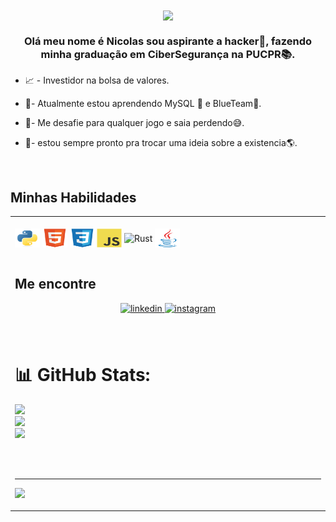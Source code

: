 <div align="center">
<img src="https://www.svgrepo.com/show/415194/files-hack-secret.svg" align="center" style="width: 10%" />
</div>  
  

### <div align="center">Olá meu nome é Nicolas sou aspirante a hacker👾, fazendo minha graduação em CiberSegurança na PUCPR📚.</div>  
  

- 📈 - Investidor na bolsa de valores.  
  

- 📓- Atualmente estou aprendendo MySQL 🎲 e BlueTeam🔷.  
  

- 🤖- Me desafie para qualquer jogo e saia perdendo😅.  
  

- 🤯- estou sempre pronto pra trocar uma ideia sobre a existencia🌎.  
  

<br/>  


## Minhas Habilidades
<table><tr><td valign="top" width="33%">


<div style="display: inline_block"><br>
  <img align="center" alt="Python" height="30" width="40" src="https://raw.githubusercontent.com/devicons/devicon/master/icons/python/python-original.svg">
  <img align="center" alt="HTML" height="30" width="40" src="https://raw.githubusercontent.com/devicons/devicon/master/icons/html5/html5-original.svg">
  <img align="center" alt="CSS" height="30" width="40" src="https://raw.githubusercontent.com/devicons/devicon/master/icons/css3/css3-original.svg">
  <img align="center" alt="JS" height="30" width="40" src="https://raw.githubusercontent.com/devicons/devicon/master/icons/javascript/javascript-original.svg">
  <img align="center" alt="Rust" height="30" width="40" src="https://www.svgrepo.com/show/374056/rust.svg">
  <img align="center" alt="Java" height="30" width="40" src="https://raw.githubusercontent.com/devicons/devicon/master/icons/java/java-original.svg">
</div>

<br/>  


## Me encontre 
<div align="center">
<a href="https://linkedin.com/in/rishavanand" target="_blank">
<img src=https://img.shields.io/badge/linkedin-%231E77B5.svg?&style=for-the-badge&logo=linkedin&logoColor=white alt=linkedin style="margin-bottom: 5px;" />
</a>
<a href="https://instagram.com/iamrishavanand" target="_blank">
<img src=https://img.shields.io/badge/instagram-%23000000.svg?&style=for-the-badge&logo=instagram&logoColor=white alt=instagram style="margin-bottom: 5px;" />
</a>  
</div>  
  
<br/>  

<br/>  

# 📊 GitHub Stats:
![](https://github-readme-stats.vercel.app/api?username=GhostFalk&theme=dark&hide_border=false&include_all_commits=false&count_private=false)<br/>
![](https://github-readme-streak-stats.herokuapp.com/?user=GhostFalk&theme=dark&hide_border=false)<br/>
![](https://github-readme-stats.vercel.app/api/top-langs/?username=GhostFalk&theme=dark&hide_border=false&include_all_commits=false&count_private=false&layout=compact)

<br/>  


<br />

---
[![](https://visitcount.itsvg.in/api?id=GhostFalk&icon=5&color=0)](https://visitcount.itsvg.in)

